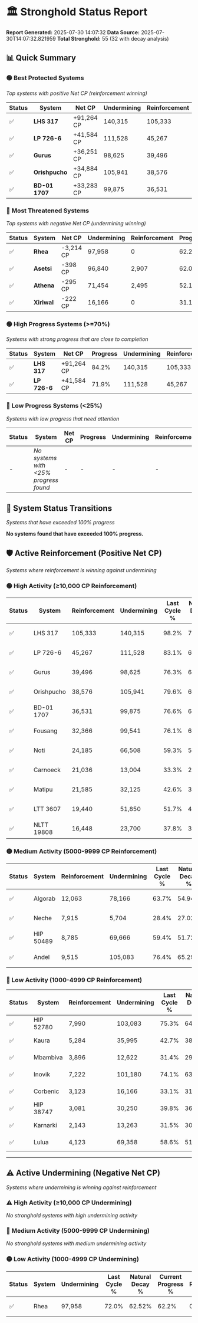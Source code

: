 # 🏛️ Stronghold Status Report

**Report Generated:** 2025-07-30 14:07:32
**Data Source:** 2025-07-30T14:07:32.821959
**Total Stronghold:** 55 (32 with decay analysis)

## 📊 Quick Summary

### 🟢 **Best Protected Systems**
*Top systems with positive Net CP (reinforcement winning)*

| Status | System | Net CP | Undermining | Reinforcement | Progress |
|--------|--------|--------|-------------|---------------|----------|
| ✅ | **LHS 317** | +91,264 CP | 140,315 | 105,333 | 84.2% |
| ✅ | **LP 726-6** | +41,584 CP | 111,528 | 45,267 | 71.9% |
| ✅ | **Gurus** | +36,251 CP | 98,625 | 39,496 | 66.4% |
| ✅ | **Orishpucho** | +34,884 CP | 105,941 | 38,576 | 69.0% |
| ✅ | **BD-01 1707** | +33,283 CP | 99,875 | 36,531 | 66.6% |

### 🔴 **Most Threatened Systems**
*Top systems with negative Net CP (undermining winning)*

| Status | System | Net CP | Undermining | Reinforcement | Progress |
|--------|--------|--------|-------------|---------------|----------|
| ✅ | **Rhea** | -3,214 CP | 97,958 | 0 | 62.2% |
| ✅ | **Asetsi** | -398 CP | 96,840 | 2,907 | 62.0% |
| ✅ | **Athena** | -295 CP | 71,454 | 2,495 | 52.1% |
| ✅ | **Xiriwal** | -222 CP | 16,166 | 0 | 31.1% |

### 🟢 **High Progress Systems (>=70%)**
*Systems with strong progress that are close to completion*

| Status | System | Net CP | Progress | Undermining | Reinforcement |
|--------|--------|--------|----------|-------------|---------------|
| ✅ | **LHS 317** | +91,264 CP | 84.2% | 140,315 | 105,333 |
| ✅ | **LP 726-6** | +41,584 CP | 71.9% | 111,528 | 45,267 |

### 🔴 **Low Progress Systems (<25%)**
*Systems with low progress that need attention*

| Status | System | Net CP | Progress | Undermining | Reinforcement |
|--------|--------|--------|----------|-------------|---------------|
| - | *No systems with <25% progress found* | - | - | - | - |
## 🔄 System Status Transitions
*Systems that have exceeded 100% progress*

**No systems found that have exceeded 100% progress.**

## 🛡️ Active Reinforcement (Positive Net CP)
*Systems where reinforcement is winning against undermining*

### 🟢 High Activity (≥10,000 CP Reinforcement)

| Status | System | Reinforcement | Undermining | Last Cycle % | Natural Decay % | Current Progress % | Current CP | Net CP | Activity |
|--------|--------|---------------|-------------|--------------|-----------------|-------------------|------------|--------|----------|
| ✅ | LHS 317 | 105,333 | 140,315 | 98.2% | 75.07% | 84.2% | 842,000 | +91,264 | 🟢 High Reinforcement |
| ✅ | LP 726-6 | 45,267 | 111,528 | 83.1% | 67.74% | 71.9% | 719,000 | +41,584 | 🟢 High Reinforcement |
| ✅ | Gurus | 39,496 | 98,625 | 76.3% | 62.77% | 66.4% | 664,000 | +36,251 | 🟢 High Reinforcement |
| ✅ | Orishpucho | 38,576 | 105,941 | 79.6% | 65.51% | 69.0% | 690,000 | +34,884 | 🟢 High Reinforcement |
| ✅ | BD-01 1707 | 36,531 | 99,875 | 76.6% | 63.27% | 66.6% | 665,999 | +33,283 | 🟢 High Reinforcement |
| ✅ | Fousang | 32,366 | 99,541 | 76.1% | 63.18% | 66.1% | 660,999 | +29,217 | 🟢 High Reinforcement |
| ✅ | Noti | 24,185 | 66,508 | 59.3% | 50.40% | 52.6% | 526,000 | +22,001 | 🟢 High Reinforcement |
| ✅ | Carnoeck | 21,036 | 13,004 | 33.3% | 29.91% | 32.0% | 320,000 | +20,927 | 🟢 High Reinforcement |
| ✅ | Matipu | 21,585 | 32,125 | 42.6% | 37.31% | 39.4% | 393,999 | +20,926 | 🟢 High Reinforcement |
| ✅ | LTT 3607 | 19,440 | 51,850 | 51.7% | 44.73% | 46.5% | 465,000 | +17,687 | 🟢 High Reinforcement |
| ✅ | NLTT 19808 | 16,448 | 23,700 | 37.8% | 33.85% | 35.4% | 354,000 | +15,530 | 🟢 High Reinforcement |

### 🟡 Medium Activity (5000-9999 CP Reinforcement)

| Status | System | Reinforcement | Undermining | Last Cycle % | Natural Decay % | Current Progress % | Current CP | Net CP | Activity |
|--------|--------|---------------|-------------|--------------|-----------------|-------------------|------------|--------|----------|
| ✅ | Algorab | 12,063 | 78,166 | 63.7% | 54.94% | 55.9% | 558,999 | +9,611 | 🟡 Medium Reinforcement |
| ✅ | Neche | 7,915 | 5,704 | 28.4% | 27.02% | 27.8% | 278,000 | +7,848 | 🟡 Medium Reinforcement |
| ✅ | HIP 50489 | 8,785 | 69,666 | 59.4% | 51.72% | 52.4% | 524,000 | +6,764 | 🟡 Medium Reinforcement |
| ✅ | Andel | 9,515 | 105,083 | 76.4% | 65.29% | 65.9% | 659,000 | +6,119 | 🟡 Medium Reinforcement |

### 🔴 Low Activity (1000-4999 CP Reinforcement)

| Status | System | Reinforcement | Undermining | Last Cycle % | Natural Decay % | Current Progress % | Current CP | Net CP | Activity |
|--------|--------|---------------|-------------|--------------|-----------------|-------------------|------------|--------|----------|
| ✅ | HIP 52780 | 7,990 | 103,083 | 75.3% | 64.53% | 65.0% | 650,000 | +4,694 | 🔵 Low Reinforcement |
| ✅ | Kaura | 5,284 | 35,995 | 42.7% | 38.68% | 39.1% | 391,000 | +4,200 | 🔵 Low Reinforcement |
| ✅ | Mbambiva | 3,896 | 12,622 | 31.4% | 29.73% | 30.1% | 301,000 | +3,719 | 🔵 Low Reinforcement |
| ✅ | Inovik | 7,222 | 101,180 | 74.1% | 63.64% | 64.0% | 640,000 | +3,595 | 🔵 Low Reinforcement |
| ✅ | Corbenic | 3,123 | 16,166 | 33.1% | 31.19% | 31.5% | 315,000 | +3,077 | 🔵 Low Reinforcement |
| ✅ | HIP 38747 | 3,081 | 30,250 | 39.8% | 36.56% | 36.8% | 368,000 | +2,417 | 🔵 Low Reinforcement |
| ✅ | Karnarki | 2,143 | 13,263 | 31.5% | 30.00% | 30.2% | 302,000 | +2,006 | 🔵 Low Reinforcement |
| ✅ | Lulua | 4,123 | 69,358 | 58.6% | 51.51% | 51.7% | 517,000 | +1,880 | 🔵 Low Reinforcement |


---

## ⚠️ Active Undermining (Negative Net CP)
*Systems where undermining is winning against reinforcement*

### ⚠️ High Activity (≥10,000 CP Undermining)

*No stronghold systems with high undermining activity*

### 🔶 Medium Activity (5000-9999 CP Undermining)

*No stronghold systems with medium undermining activity*

### 🟡 Low Activity (1000-4999 CP Undermining)

| Status | System | Undermining | Last Cycle % | Natural Decay % | Current Progress % | Reinforcement | Current CP | Net CP | Activity |
|--------|--------|-------------|--------------|-----------------|-------------------|---------------|------------|--------|----------|
| ✅ | Rhea | 97,958 | 72.0% | 62.52% | 62.2% | 0 | 622,000 | -3,214 | 🟡 Low Undermining |
